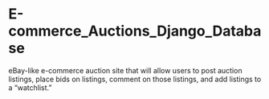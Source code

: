 # E-commerce_Auctions_Django_Database
eBay-like e-commerce auction site that will allow users to post auction listings, place bids on listings, comment on those listings, and add listings to a “watchlist.”
